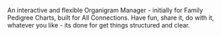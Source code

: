 An interactive and flexible Organigram Manager - initially for Family Pedigree Charts, built for All Connections.
Have fun, share it, do with it, whatever you like - its done for get things structured and clear.
